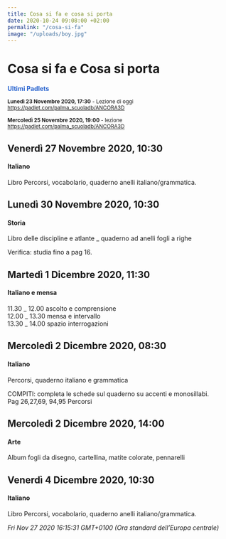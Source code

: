 ```yaml
---
title: Cosa si fa e cosa si porta
date: 2020-10-24 09:08:00 +02:00
permalink: "/cosa-si-fa"
image: "/uploads/boy.jpg"
---
```


# Cosa si fa e Cosa si porta
<span style="color:#2B65CF">__Ultimi Padlets__</span> 

<sup>__Lunedì 23 Novembre 2020, 17:30__ - Lezione di oggi
<a href="https://padlet.com/palma_scuoladb/ANCORA3D" id="ow529" __is_owner="true">https://padlet.com/palma_scuoladb/ANCORA3D</a>  </sup>

<sup>__Mercoledì 25 Novembre 2020, 19:00__ - lezione
<a href="https://padlet.com/palma_scuoladb/ANCORA3D" id="ow994" __is_owner="true">https://padlet.com/palma_scuoladb/ANCORA3D</a>  </sup>

## Venerdì 27 Novembre 2020, 10:30
#### Italiano
Libro Percorsi, vocabolario, quaderno anelli italiano/grammatica.  
## Lunedì 30 Novembre 2020, 10:30
#### Storia
Libro delle discipline e atlante _ quaderno ad anelli fogli a righe  
  
Verifica: studia fino a pag 16.  
## Martedì 1 Dicembre 2020, 11:30
#### Italiano e mensa
11.30 _ 12.00 ascolto e comprensione   
12.00 _ 13.30 mensa e intervallo  
13.30 _ 14.00 spazio interrogazioni  
## Mercoledì 2 Dicembre 2020, 08:30
#### Italiano
Percorsi, quaderno italiano e grammatica  
  
COMPITI: completa le schede sul quaderno su accenti e monosillabi.  
Pag 26,27,69, 94,95 Percorsi  
## Mercoledì 2 Dicembre 2020, 14:00
#### Arte
Album fogli da disegno, cartellina, matite colorate, pennarelli  
## Venerdì 4 Dicembre 2020, 10:30
#### Italiano
Libro Percorsi, vocabolario, quaderno anelli italiano/grammatica.  

_Fri Nov 27 2020 16:15:31 GMT+0100 (Ora standard dell’Europa centrale)_